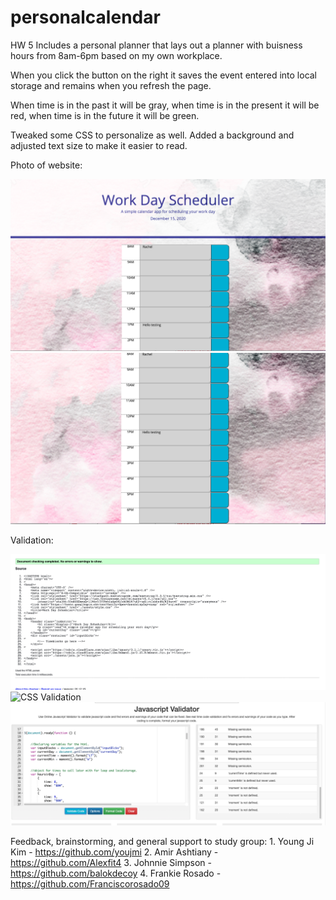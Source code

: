 # personalcalendar


HW 5 Includes a personal planner that lays out a planner with buisness hours from 8am-6pm based on my own workplace.

When you click the button on the right it saves the event entered into local storage and remains when you refresh the page.

When time is in the past it will be gray, when time is in the present it will be red, when time is in the future it will be green.

Tweaked some CSS to personalize as well. Added a background and adjusted text size to make it easier to read.

Photo of website:

![Top Page of Calendar](./assets/photos/Plannertop.png)
![Bottom Page of Calendar](./assets/photos/bottomofplanner.png)

Validation:

![HTML Validation](./assets/photos/HTMLvalidate.png)
![CSS Validation](./assets/CSSvalidate.png)
![Javascript Validation](./assets/photos/Javascriptvalidation.png)

Feedback, brainstorming, and general support to study group:
        1. Young Ji Kim - https://github.com/youjmi
        2. Amir Ashtiany - https://github.com/Alexfit4
        3. Johnnie Simpson - https://github.com/balokdecoy
        4. Frankie Rosado - https://github.com/Franciscorosado09